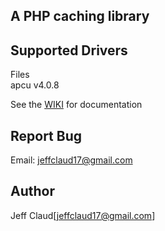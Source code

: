 ## A PHP caching library

## Supported Drivers
Files  
apcu v4.0.8  
  
See the [WIKI](https://github.com/crazymeeks/phpcacher/wiki) for documentation


## Report Bug
Email: jeffclaud17@gmail.com

## Author
Jeff Claud[jeffclaud17@gmail.com]